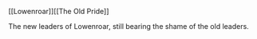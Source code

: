 [[Lowenroar]][[The Old Pride]]

The new leaders of Lowenroar, still bearing the shame of the old leaders.